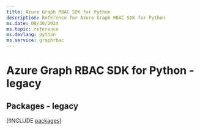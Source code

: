```yaml
---
title: Azure Graph RBAC SDK for Python
description: Reference for Azure Graph RBAC SDK for Python
ms.date: 08/30/2024
ms.topic: reference
ms.devlang: python
ms.service: graphrbac
---
```

# Azure Graph RBAC SDK for Python - legacy
## Packages - legacy
[!INCLUDE [packages](graph-rbac-index.md)]